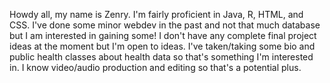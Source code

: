 Howdy all, my name is Zenry. 
I'm fairly proficient in Java, R, HTML, and CSS. 
I've done some minor webdev in the past and not that much database but I am interested in gaining some! 
I don't have any complete final project ideas at the moment but I'm open to ideas. 
I've taken/taking some bio and public health classes about health data so that's something I'm interested in. 
I know video/audio production and editing so that's a potential plus.
